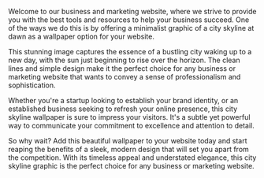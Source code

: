 <!--
Write me content for website with wallpaper "A minimalist graphic of a city skyline at dawn for a business or marketing website"
-->

<!--font:"Open Sans"-->

Welcome to our business and marketing website, where we strive to provide you with the best tools and resources to help your business succeed. One of the ways we do this is by offering a minimalist graphic of a city skyline at dawn as a wallpaper option for your website.

This stunning image captures the essence of a bustling city waking up to a new day, with the sun just beginning to rise over the horizon. The clean lines and simple design make it the perfect choice for any business or marketing website that wants to convey a sense of professionalism and sophistication.

Whether you're a startup looking to establish your brand identity, or an established business seeking to refresh your online presence, this city skyline wallpaper is sure to impress your visitors. It's a subtle yet powerful way to communicate your commitment to excellence and attention to detail.

So why wait? Add this beautiful wallpaper to your website today and start reaping the benefits of a sleek, modern design that will set you apart from the competition. With its timeless appeal and understated elegance, this city skyline graphic is the perfect choice for any business or marketing website.
